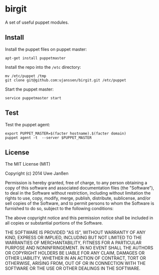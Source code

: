 birgit
======

A set of useful puppet modules.

Install
-------

Install the puppet files on puppet master:

	apt-get install puppetmaster

Install the repo into the `/etc` directory:

	mv /etc/puppet /tmp
	git clone git@github.com:ujanssen/birgit.git /etc/puppet

Start the puppet master:

	service puppetmaster start

Test
----

Test the puppet agent:

	export PUPPET_MASTER=$(facter hostname).$(facter domain)
	puppet agent -t  --server $PUPPET_MASTER


License
-------
	
The MIT License (MIT)

Copyright (c) 2014 Uwe Janßen

Permission is hereby granted, free of charge, to any person obtaining a copy
of this software and associated documentation files (the "Software"), to deal
in the Software without restriction, including without limitation the rights
to use, copy, modify, merge, publish, distribute, sublicense, and/or sell
copies of the Software, and to permit persons to whom the Software is
furnished to do so, subject to the following conditions:

The above copyright notice and this permission notice shall be included in all
copies or substantial portions of the Software.

THE SOFTWARE IS PROVIDED "AS IS", WITHOUT WARRANTY OF ANY KIND, EXPRESS OR
IMPLIED, INCLUDING BUT NOT LIMITED TO THE WARRANTIES OF MERCHANTABILITY,
FITNESS FOR A PARTICULAR PURPOSE AND NONINFRINGEMENT. IN NO EVENT SHALL THE
AUTHORS OR COPYRIGHT HOLDERS BE LIABLE FOR ANY CLAIM, DAMAGES OR OTHER
LIABILITY, WHETHER IN AN ACTION OF CONTRACT, TORT OR OTHERWISE, ARISING FROM,
OUT OF OR IN CONNECTION WITH THE SOFTWARE OR THE USE OR OTHER DEALINGS IN THE
SOFTWARE.
